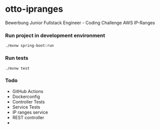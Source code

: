 # otto-ipranges
Bewerbung Junior Fullstack Engineer - Coding Challenge AWS IP-Ranges

### Run project in development environment
```
./mvnw spring-boot:run
```

### Run tests
```
./mvnw test
```

### Todo
- GitHub Actions
- Dockerconfig
- Controller Tests
- Service Tests
- IP ranges service
- REST controller
- 